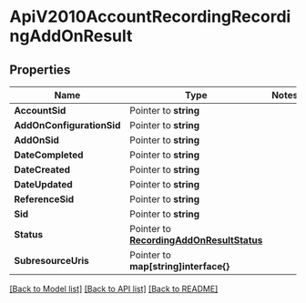 # ApiV2010AccountRecordingRecordingAddOnResult

## Properties
Name | Type | Notes
------------ | ------------- | -------------
**AccountSid** | Pointer to **string** | 
**AddOnConfigurationSid** | Pointer to **string** | 
**AddOnSid** | Pointer to **string** | 
**DateCompleted** | Pointer to **string** | 
**DateCreated** | Pointer to **string** | 
**DateUpdated** | Pointer to **string** | 
**ReferenceSid** | Pointer to **string** | 
**Sid** | Pointer to **string** | 
**Status** | Pointer to [**RecordingAddOnResultStatus**](recording_add_on_result_status.md) | 
**SubresourceUris** | Pointer to **map[string]interface{}** | 

[[Back to Model list]](../README.md#documentation-for-models) [[Back to API list]](../README.md#documentation-for-api-endpoints) [[Back to README]](../README.md)


